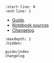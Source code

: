 ```{include} ../README.md
:start-line: 0
:end-line: 1
```

- [Guide](guide/index).
- [Notebook sources](https://github.com/laminlabs/redun-lamin-fasta/tree/main/docs/guide)
- [Changelog](changelog).

```{toctree}
:maxdepth: 1
:hidden:

guide/index
changelog
```
